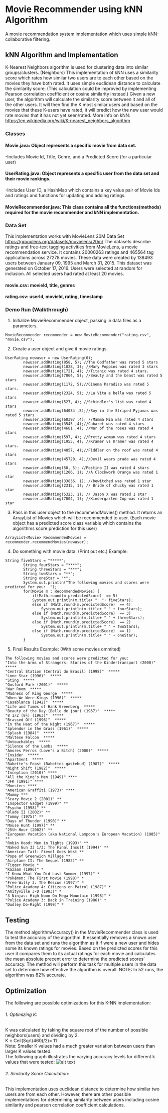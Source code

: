 # Movie Recommender using kNN Algorithm	

A movie recommendation system implementation which uses simple kNN-collaborative filtering.  
## kNN Algorithm and Implementation
K-Nearest Neighbors algorithm is used for clustering data into similar groups/clusters. (Neighbors) 
This implementation of kNN uses a similarity score which rates how similar two users are to each other based on the movies they have both rated. It uses simple euclidean distance to calculate the similarity score. (This calculation could be  improved by implementing Pearson correlation coefficient or cosine similarity instead.) 
Given a new user, the algorithm will calculate the similarity score between it and all of the other users. It will then find the K most similar users and based on the movies that these K-users have rated, it will predict how the new user would rate movies that it has not yet seen/rated. 
More info on kNN: https://en.wikipedia.org/wiki/K-nearest_neighbors_algorithm
### Classes 
#### Movie.java: Object represents a specific movie from data set. 
-Includes Movie Id, Title, Genre, and a Predicted Score (for a particular user) 
#### UserRating.java: Object represents a specific user from the data set and their movie rankings.  
-Includes User ID, a HashMap which contains a key value pair of Movie Ids and ratings and functions for updating and adding ratings. 
#### MovieRecommender.java: This class contains all the functions(methods) required for the movie recommender and kNN implementation. 
### Data Set
This implementation works with MovieLens 20M Data Set https://grouplens.org/datasets/movielens/20m/
The datasets describe ratings and free-text tagging activities from MovieLens, a movie recommendation service. It contains 20000263 ratings and 465564 tag applications across 27278 movies. These data were created by 138493 users between January 09, 1995 and March 31, 2015. This dataset was generated on October 17, 2016. Users were selected at random for inclusion. All selected users had rated at least 20 movies.
#### movie.csv: movieId, title, genres
#### rating.csv: userId, movieId, rating, timestamp

### Demo Run (Walkthrough)

1. Initialize MovieRecommender object, passing in data files as a parameters. 

```
MovieRecommender recommender = new MovieRecommender("rating.csv", "movie.csv"); 
```
2. Create a user object and give it movie ratings.  
```
UserRating newuser = new UserRating(0); 
		newuser.addRating(858, 5); //The Godfather was rated 5 stars
		newuser.addRating(1028, 3); //Mary Poppins was rated 3 stars
		newuser.addRating(1721, 4); //Titanic was rated 4 stars. 
		newuser.addRating(7064, 5); //Beauty and the beast was rated 5 stars 
		newuser.addRating(1172, 5);//Cinema Paradiso was rated 5 stars. 
		newuser.addRating(2324, 5); //La Vita e bella was rated 5 stars
		newuser.addRating(527, 4); //Schindler's list was rated 4 stars
		newuser.addRating(64034 ,5);//Boy in the Striped Pyjamas was rated 5 stars
		newuser.addRating(60397 ,4); //Mamma Mia was rated 4 stars
		newuser.addRating(3545 ,4);//Cabaret was rated 4 stars
		newuser.addRating(4681 ,4); //War of the roses was rated 4 stars
		newuser.addRating(597, 4); //Pretty woman was rated 4 stars
		newuser.addRating(1955, 4); //Kramer vs Kramer was rated 4 stars.
		newuser.addRating(4857, 4);//Fiddler on the roof was rated 4 stars
		newuser.addRating(45720, 4);//Devil wears prada was rated 4 stars
		newuser.addRating(58, 5); //Postino II was rated 4 stars 
		newuser.addRating(1206, 1); //A Clockwork Orange was rated 1 star
		newuser.addRating(33836, 1); //bewitched was rated 1 star
		newuser.addRating(2315, 1); // Bride of chucky was rated 1 star
		newuser.addRating(5323, 1); // Jason X was rated 1 star
		newuser.addRating(7004, 1); //Kindergarten Cop was rated 1 star
```
3. Pass in this user object to the recommendMovies() method. It returns an ArrayList of Movies which will be recommended to user. (Each movie object has a predicted score class variable which contains the algorithms score prediction for this user) 
```
ArrayList<Movie> RecommendedMovies = recommender.recommendMovies(newuser); 	
```
4. Do something with movie data. (Print out etc.) 
Example: 
```
String fiveStars = "*****"; 
		String fourStars = "****"; 
		String threeStars = "***";
		String twoStars = "**"; 
		String oneStar = "*"; 
		System.out.println("The following movies and scores were predicted for you:  "); 
		for(Movie m : RecommendedMovies) {
			if(Math.round(m.predictedScore)  == 5)
			System.out.println(m.title+ "  "+ fiveStars); 
			else if (Math.round(m.predictedScore)  == 4)
				System.out.println(m.title+ " " + fourStars); 	
			else if (Math.round(m.predictedScore)  == 3)
				System.out.println(m.title+ " " + threeStars); 
			else if (Math.round(m.predictedScore)  == 2)
				System.out.println(m.title+ " " + twoStars); 
			else if (Math.round(m.predictedScore)  == 1)
				System.out.println(m.title+ " " + oneStar); 
		}
```
5. Final Results Example: (With some movies ommited)  
```
The following movies and scores were predicted for you: 
"Into the Arms of Strangers: Stories of the Kindertransport (2000)"  *****
"Central Station (Central do Brasil) (1998)"  *****
"Lone Star (1996)"  *****
"Sting  *****
"Gosford Park (2001)"  *****
"War Room  *****
"Madness of King George  *****
"When We Were Kings (1996)"  *****
"Casablanca (1942)"  *****
"Life and Times of Hank Greenberg  *****
"Beauty of the Day (Belle de jour) (1967)"  *****
"8 1/2 (8½) (1963)"  *****
"Brassed Off (1996)"  *****
"In the Heat of the Night (1967)"  *****
"Splendor in the Grass (1961)"  *****
"Splash (1984)"  *****
"Maltese Falcon  *****
"Untouchables  *****
"Silence of the Lambs  *****
"Amores Perros (Love's a Bitch) (2000)"  *****
"Insider  *****
"Apartment  *****
"Babette's Feast (Babettes gæstebud) (1987)"  *****
"Night Shift (1982)"  *****
"Inception (2010)" ****
"All the King's Men (1949)" ****
"JFK (1991)" ****
"Monsters ****
"American Graffiti (1973)" ****
"Mummy ***
"Scary Movie 2 (2001)" **
"Inspector Gadget (1999)" **
"Psycho (1998)" **
"Blade II (2002)" **
"Tommy (1975)" **
"Days of Thunder (1990)" **
"Mouse Hunt (1997)" **
"25th Hour (2002)" **
"European Vacation (aka National Lampoon's European Vacation) (1985)" **
"Robin Hood: Men in Tights (1993)" **
"Naked Gun 33 1/3: The Final Insult (1994)" **
"American Tail: Fievel Goes West **
"Pope of Greenwich Village **
"Airplane II: The Sequel (1982)" **
"Tigger Movie *
"Kazaam (1996)" *
"I Know What You Did Last Summer (1997)" *
"Pokémon: The First Movie (1998)" *
"Free Willy 3: The Rescue (1997)" *
"Police Academy 4: Citizens on Patrol (1987)" *
"Amityville 3-D (1983)" *
"3 Ninjas: High Noon On Mega Mountain (1998)" *
"Police Academy 3: Back in Training (1986)" *
"Dudley Do-Right (1999)" *
```
## Testing

The method algorithmAccuracy() in the MovieRecommender class is used to test the accuracy of the algorithm. It essentially removes a known user from the data set and runs the algorithm as it if were a new user and hides some its known ratings for movies. Based on the predicted scores for this user it compares them to its actual ratings for each movie and calculates the mean absolute precent error to determine the predicted scores' accuracy. The method will perform this task for multiple users in the data set to determine how effective the algorithm is overall. 
NOTE: In 52 runs, the algorithm was 82% accurate. 

## Optimization
The following are possible optimizations for this K-NN implementation:
###### 1. Optimizing K:
K was calculated by taking the square root of the number of possible neighbors(users) and dividing by 2.<br />
K = Ceil(Sqrt(460)/2)= 11<br />
Note: Smaller K values had a much greater variation between users than larger K values tested. <br />
The following graph illustrates the varying accuracy levels for different k values that were tested:
![alt text](https://github.com/jdsada30/MovieRecommender/blob/master/K-Value-Accuracy.png)
###### 2. Similarity Score Calculation:
This implementation uses euclidean distance to determine how similar two users are from each other. However, there are other possible implementations for determining similarity between users including cosine similarity and pearson correlation coefficient calculations. 






